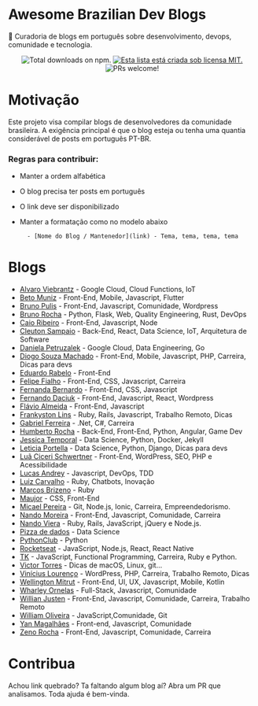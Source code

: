 # Awesome Brazilian Dev Blogs

:metal: Curadoria de blogs em português sobre desenvolvimento, devops, comunidade e tecnologia.

<p align="center">
<img src="https://cdn.rawgit.com/sindresorhus/awesome/d7305f38d29fed78fa85652e3a63e154dd8e8829/media/badge.svg" alt="Total downloads on npm." />

<a href="https://github.com/Wmitrut/awesome-brazilian-devblogs/blob/master/LICENSE">
    <img src="https://img.shields.io/badge/license-MIT-blue.svg" alt="Esta lista está criada sob licensa MIT." />
  </a>

<img src="https://img.shields.io/badge/PRs-welcome-brightgreen.svg" alt="PRs welcome!" />
</p>

# Motivação

Este projeto visa compilar blogs de desenvolvedores da comunidade brasileira. A exigência principal é que o blog esteja ou tenha uma quantia considerável de posts em português PT-BR.

### Regras para contribuir:

- Manter a ordem alfabética
- O blog precisa ter posts em português
- O link deve ser disponibilizado
- Manter a formatação como no modelo abaixo

        - [Nome do Blog / Mantenedor](link) - Tema, tema, tema, tema

# Blogs

- [Alvaro Viebrantz](https://aviebrantz.com.br/) - Google Cloud, Cloud Functions, IoT
- [Beto Muniz](https://betomuniz.com/) - Front-End, Mobile, Javascript, Flutter
- [Bruno Pulis](http://brunopulis.com/) - Front-End, Javascript, Comunidade, Wordpress
- [Bruno Rocha](http://brunorocha.org) - Python, Flask, Web, Quality Engineering, Rust, DevOps
- [Caio Ribeiro](https://udgwebdev.com/) - Front-End, Javascript, Node
- [Cleuton Sampaio](http://www.obomprogramador.com/) - Back-End, React, Data Science, IoT, Arquitetura de Software
- [Daniela Petruzalek](https://medium.com/@danielapetruzalek) - Google Cloud, Data Engineering, Go
- [Diogo Souza Machado](https://www.diogomachado.com) - Front-End, Mobile, Javascript, PHP, Carreira, Dicas para devs
- [Eduardo Rabelo](https://medium.com/@oieduardorabelo) - Front-End
- [Felipe Fialho](https://www.felipefialho.com/blog/) - Front-End, CSS, Javascript, Carreira
- [Fernanda Bernardo](https://fernandabernardo.com.br) - Front-End, CSS, Javascript
- [Fernando Daciuk](https://blog.da2k.com.br/) - Front-End, Javascript, React, Wordpress
- [Flávio Almeida](http://cangaceirojavascript.com.br/) - Front-End, Javascript
- [Frankyston Lins](https://frankystondev/) - Ruby, Rails, Javascript, Trabalho Remoto, Dicas
- [Gabriel Ferreira](http://gabsferreira.com/) - .Net, C#, Carreira
- [Humberto Rocha](https://humberto.io/) - Back-End, Front-End, Python, Angular, Game Dev
- [Jessica Temporal](https://jtemporal.com/) - Data Science, Python, Docker, Jekyll
- [Leticia Portella](https://leportella.com/) - Data Science, Python, Django, Dicas para devs
- [Luã Ciceri Schwertner](https://www.lciceris.com.br) - Front-End, WordPress, SEO, PHP e Acessibilidade
- [Lucas Andrey](http://andreybleme.com/) - Javascript, DevOps, TDD
- [Luiz Carvalho](https://medium.com/@luizcarvalho) - Ruby, Chatbots, Inovação
- [Marcos Brizeno](https://brizeno.wordpress.com/) - Ruby
- [Maujor](https://www.maujor.com/blog/) - CSS, Front-End
- [Micael Pereira](https://www.micaelpereira.com.br) - Git, Node.js, Ionic, Carreira, Empreendedorismo.
- [Nando Moreira](https://nandomoreira.me/) - Front-End, Javascript, Comunidade, Carreira
- [Nando Viera](https://nandovieira.com.br/) - Ruby, Rails, JavaScript, jQuery e Node.js.
- [Pizza de dados](https://medium.com/pizzadedados) - Data Science
- [PythonClub](http://pythonclub.com.br/) - Python
- [Rocketseat](https://blog.rocketseat.com.br/) - JavaScript, Node.js, React, React Native
- [TK](http://leandrotk.github.io/tk) - JavaScript, Functional Programming, Carreira, Ruby e Python.
- [Victor Torres](https://victortorres.net.br/) - Dicas de macOS, Linux, git...
- [Vinícius Lourenço](https://blog.vilourenco.com.br) - WordPress, PHP, Carreira, Trabalho Remoto, Dicas
- [Wellington Mitrut](https://blog.wmitrut.com/) - Front-End, UI, UX, Javascript, Mobile, Kotlin
- [Wharley Ornelas](https://wharley.github.io/) - Full-Stack, Javascript, Comunidade
- [Willian Justen](https://willianjusten.com.br/) - Front-End, Javascript, Comunidade, Carreira, Trabalho Remoto
- [William Oliveira](https://woliveiras.com.br/) - JavaScript,Comunidade, Git
- [Yan Magalhães](http://yanmagalhaes.com.br/) - Front-end, Javascript, Comunidade
- [Zeno Rocha](https://zenorocha.com/articles/) - Front-End, Javascript, Comunidade, Carreira

# Contribua

Achou link quebrado? Ta faltando algum blog aí? Abra um PR que analisamos. Toda ajuda é bem-vinda.
